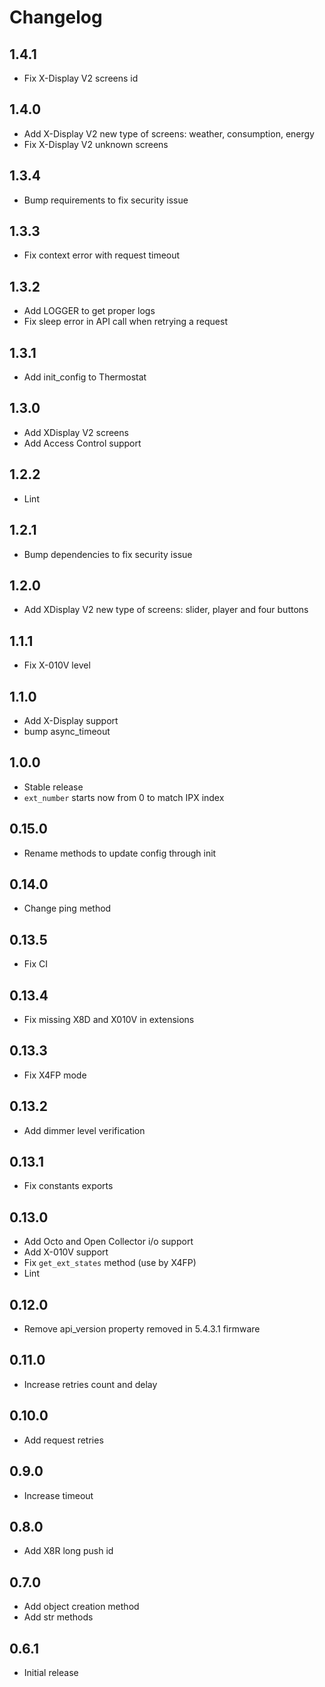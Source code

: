 # Changelog

## 1.4.1

- Fix X-Display V2 screens id

## 1.4.0

- Add X-Display V2 new type of screens: weather, consumption, energy
- Fix X-Display V2 unknown screens

## 1.3.4

- Bump requirements to fix security issue

## 1.3.3

- Fix context error with request timeout

## 1.3.2

- Add LOGGER to get proper logs
- Fix sleep error in API call when retrying a request

## 1.3.1

- Add init_config to Thermostat

## 1.3.0

- Add XDisplay V2 screens
- Add Access Control support

## 1.2.2

- Lint

## 1.2.1

- Bump dependencies to fix security issue

## 1.2.0

- Add XDisplay V2 new type of screens: slider, player and four buttons

## 1.1.1

- Fix X-010V level

## 1.1.0

- Add X-Display support
- bump async_timeout

## 1.0.0

- Stable release
- `ext_number` starts now from 0 to match IPX index

## 0.15.0

- Rename methods to update config through init

## 0.14.0

- Change ping method

## 0.13.5

- Fix CI

## 0.13.4

- Fix missing X8D and X010V in extensions

## 0.13.3

- Fix X4FP mode

## 0.13.2

- Add dimmer level verification

## 0.13.1

- Fix constants exports

## 0.13.0

- Add Octo and Open Collector i/o support
- Add X-010V support
- Fix `get_ext_states` method (use by X4FP)
- Lint

## 0.12.0

- Remove api_version property removed in 5.4.3.1 firmware

## 0.11.0

- Increase retries count and delay

## 0.10.0

- Add request retries

## 0.9.0

- Increase timeout

## 0.8.0

- Add X8R long push id

## 0.7.0

- Add object creation method
- Add str methods

## 0.6.1

- Initial release
